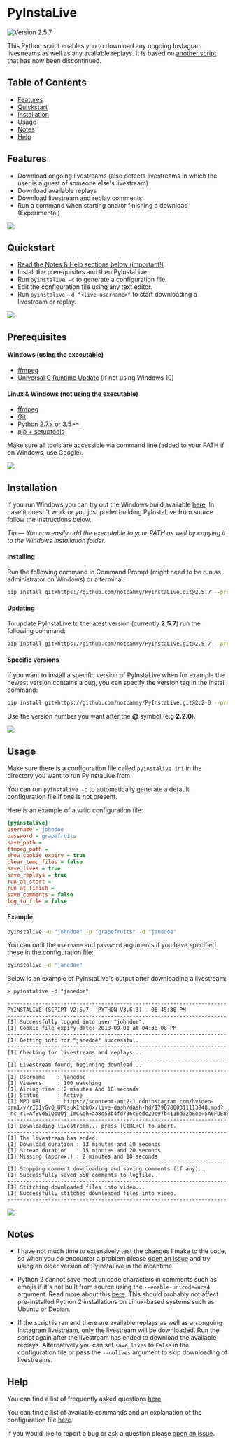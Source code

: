 # PyInstaLive
![Version 2.5.7](https://img.shields.io/badge/Version-2.5.7-orange.svg?longCache=true&style=flat)

This Python script enables you to download any ongoing Instagram livestreams as well as any available replays. It is based on [another script](https://github.com/taengstagram/instagram-livestream-downloader) that has now been discontinued.

## Table of Contents
- [Features](https://github.com/notcammy/PyInstaLive#features)
- [Quickstart](https://github.com/notcammy/PyInstaLive#quickstart)
- [Installation](https://github.com/notcammy/PyInstaLive#installation)
- [Usage](https://github.com/notcammy/PyInstaLive#usage)
- [Notes](https://github.com/notcammy/PyInstaLive#notes)
- [Help](https://github.com/notcammy/PyInstaLive#help)

## Features

- Download ongoing livestreams (also detects livestreams in which the user is a guest of someone else's livestream)
- Download available replays
- Download livestream and replay comments
- Run a command when starting and/or finishing a download (Experimental)

![](https://raw.githubusercontent.com/notcammy/PyInstaLive/5907fc866446d5f426389a5198560075848d770e/.github/spacer.png)

## Quickstart

- [Read the Notes & Help sections below (important!)](https://github.com/notcammy/PyInstaLive#notes)
- Install the prerequisites and then PyInstaLive.
- Run `pyinstalive -c` to generate a configuration file.
- Edit the configuration file using any text editor.
- Run `pyinstalive -d "<live-username>"` to start downloading a livestream or replay.

![](https://raw.githubusercontent.com/notcammy/PyInstaLive/5907fc866446d5f426389a5198560075848d770e/.github/spacer.png)

## Prerequisites

#### Windows (using the executable)
- [ffmpeg](https://ffmpeg.org/download.html)
- [Universal C Runtime Update](https://support.microsoft.com/en-gb/help/2999226/update-for-universal-c-runtime-in-windows) (If not using Windows 10)

#### Linux & Windows (not using the executable)
- [ffmpeg](https://ffmpeg.org/download.html)
- [Git](https://git-scm.com/downloads)
- [Python 2.7.x or 3.5>=](https://www.python.org/downloads/)
- [pip + setuptools](https://pip.pypa.io/en/stable/installing/)

Make sure all tools are accessible via command line (added to your PATH if on Windows, use Google).

![](https://raw.githubusercontent.com/notcammy/PyInstaLive/5907fc866446d5f426389a5198560075848d770e/.github/spacer.png)

## Installation

If you run Windows you can try out the Windows build available [here](https://github.com/notcammy/PyInstaLive/releases).
In case it doesn't work or you just prefer building PyInstaLive from source follow the instructions below.

*Tip — You can easily add the executable to your PATH as well by copying it to the Windows installation folder.*

#### Installing

Run the following command in Command Prompt (might need to be run as administrator on Windows) or a terminal:
```bash
pip install git+https://github.com/notcammy/PyInstaLive.git@2.5.7 --process-dependency-links
```

#### Updating

To update PyInstaLive to the latest version (currently **2.5.7**) run the following command:

```bash
pip install git+https://github.com/notcammy/PyInstaLive.git@2.5.7 --process-dependency-links --upgrade
```

#### Specific versions

If you want to install a specific version of PyInstaLive when for example the newest version contains a bug, you can specify the version tag in the install command:

```bash
pip install git+https://github.com/notcammy/PyInstaLive.git@2.2.0 --process-dependency-links
```

Use the version number you want after the **@** symbol (e.g **2.2.0**).

![](https://raw.githubusercontent.com/notcammy/PyInstaLive/5907fc866446d5f426389a5198560075848d770e/.github/spacer.png)

## Usage

Make sure there is a configuration file called ``pyinstalive.ini`` in the directory you want to run PyInstaLive from.

You can run ```pyinstalive -c``` to automatically generate a default configuration file if one is not present.

Here is an example of a valid configuration file:
```ini
[pyinstalive]
username = johndoe
password = grapefruits
save_path = 
ffmpeg_path = 
show_cookie_expiry = true
clear_temp_files = false
save_lives = true
save_replays = true
run_at_start =
run_at_finish =
save_comments = false
log_to_file = false
```

#### Example

```bash
pyinstalive -u "johndoe" -p "grapefruits" -d "janedoe"
```
You can omit the `username` and `password` arguments if you have specified these in the configuration file:
```bash
pyinstalive -d "janedoe"
```

Below is an example of PyInstaLive's output after downloading a livestream:

```
> pyinstalive -d "janedoe"

----------------------------------------------------------------------
PYINSTALIVE (SCRIPT V2.5.7 - PYTHON V3.6.3) - 06:45:30 PM
----------------------------------------------------------------------
[I] Successfully logged into user "johndoe".
[I] Cookie file expiry date: 2018-09-01 at 04:38:08 PM
----------------------------------------------------------------------
[I] Getting info for "janedoe" successful.
----------------------------------------------------------------------
[I] Checking for livestreams and replays...
----------------------------------------------------------------------
[I] Livestream found, beginning download...
----------------------------------------------------------------------
[I] Username    : janedoe
[I] Viewers     : 100 watching
[I] Airing time : 2 minutes And 10 seconds
[I] Status      : Active
[I] MPD URL     : https://scontent-amt2-1.cdninstagram.com/hvideo-prn1/v/rID1yGvO_UPlsukIhbhOx/live-dash/dash-hd/17907800311113848.mpd?_nc_rl=AfBVd51QpQOj_ImC&oh=aa8d53b4fd736c0edc29c97b411bd32b&oe=5A6FDE8B
----------------------------------------------------------------------
[I] Downloading livestream... press [CTRL+C] to abort.
----------------------------------------------------------------------
[I] The livestream has ended.
[I] Download duration : 13 minutes and 10 seconds
[I] Stream duration   : 15 minutes and 20 seconds
[I] Missing (approx.) : 2 minutes and 10 seconds
----------------------------------------------------------------------
[I] Stopping comment downloading and saving comments (if any)...
[I] Successfully saved 550 comments to logfile.
----------------------------------------------------------------------
[I] Stitching downloaded files into video...
[I] Successfully stitched downloaded files into video.
----------------------------------------------------------------------
```

![](https://raw.githubusercontent.com/notcammy/PyInstaLive/5907fc866446d5f426389a5198560075848d770e/.github/spacer.png)

## Notes
- I have not much time to extensively test the changes I make to the code, so when you do encounter a problem please [open an issue](https://github.com/notcammy/PyInstaLive/issues/new) and try using an older version of PyInstaLive in the meantime.

- Python 2 cannot save most unicode characters in comments such as emojis if it's not built from source using the `--enable-unicode=ucs4` argument. Read more about this [here](https://emoji-unicode.readthedocs.io/en/latest/python2.html). This should probably not affect pre-installed Python 2 installations on Linux-based systems such as Ubuntu or Debian.

- If the script is ran and there are available replays as well as an ongoing Instagram livestream, only the livestream will be downloaded. Run the script again after the livestream has ended to download the available replays. Alternatively you can set `save_lives` to `False` in the configuration file or pass the `--nolives` argument to skip downloading of livestreams.


## Help
You can find a list of frequently asked questions [here](https://github.com/notcammy/PyInstaLive/blob/master/FAQ.md).

You can find a list of available commands and an explanation of the configuration file [here](https://github.com/notcammy/PyInstaLive/blob/master/MOREHELP.md).

If you would like to report a bug or ask a question please [open an issue](https://github.com/notcammy/PyInstaLive/issues/new).
